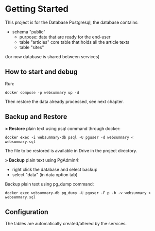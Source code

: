 # Getting Started

This project is for the Database Postgresql,
the database contains:
* schema "public"
  * purpose: data that are ready for the end-user
  * table "articles" core table that holds all the article texts
  * table "sites"

(for now database is shared between services)

## How to start and debug

Run:
```
docker compose -p websummary up -d
```
Then restore the data already processed, see next chapter.

## Backup and Restore

**> Restore** plain text using psql command through docker:
```
docker exec -i websummary-db psql -U pguser -d websummary < websummary.sql
```
The file to be restored is available in Drive in the project directory.

**> Backup** plain text using PgAdmin4:
* right click the database and select backup
* select "data" (in data option tab)

Backup plain text using pg_dump command:
```
docker exec websummary-db pg_dump -U pguser -F p -b -v websummary > websummary.sql
```

## Configuration

The tables are automatically created/altered by the services.






